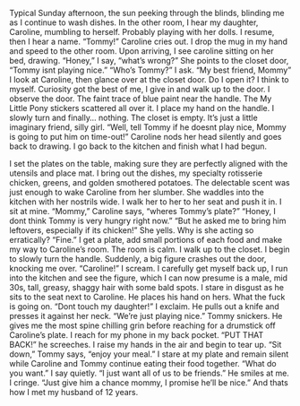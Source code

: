 

Typical Sunday afternoon, the sun peeking through the blinds, blinding me as I continue to wash dishes. In the other room, I hear my daughter, Caroline, mumbling to herself. Probably playing with her dolls. I resume, then I hear a name. “Tommy!” Caroline cries out. I drop the mug in my hand and speed to the other room. Upon arriving, I see caroline sitting on her bed, drawing. “Honey,” I say, “what’s wrong?” She points to the closet door, “Tommy isnt playing nice.” “Who’s Tommy?” I ask. “My best friend, Mommy” I look at Caroline, then glance over at the closet door. Do I open it? I think to myself. Curiosity got the best of me, I give in and walk up to the door. I observe the door. The faint trace of blue paint near the handle. The My Little Pony stickers scattered all over it. I place my hand on the handle. I slowly turn and finally… nothing. The closet is empty. It’s just a little imaginary friend, silly girl. “Well, tell Tommy if he doesnt play nice, Mommy is going to put him on time-out!” Caroline nods her head silently and goes back to drawing. I go back to the kitchen and finish what I had begun. 

I set the plates on the table, making sure they are perfectly aligned with the utensils and place mat. I bring out the dishes, my specialty rotisserie chicken, greens, and golden smothered potatoes. The delectable scent was just enough to wake Caroline from her slumber. She waddles into the kitchen with her nostrils wide. I walk her to her to her seat and push it in. I sit at mine. “Mommy,” Caroline says, “wheres Tommy’s plate?”
 “Honey, I dont think Tommy is very hungry right now.”
 “But he asked me to bring him leftovers, especially if its chicken!” She yells. Why is she acting so erratically? “Fine.” I get a plate, add small portions of each food and make my way to Caroline’s room. The room is calm. I walk up to the closet. I begin to slowly turn the handle. Suddenly, a big figure crashes out the door, knocking me over. “Caroline!” I scream. I carefully get myself back up, I run into the kitchen and see the figure, which I can now presume is a male, mid 30s, tall, greasy, shaggy hair with some bald spots. I stare in disgust as he sits to the seat next to Caroline. He places his hand on hers. What the fuck is going on. “Dont touch my daughter!” I exclaim. He pulls out a knife and presses it against her neck. “We’re just playing nice.” Tommy snickers. He gives me the most spine chilling grin before reaching for a drumstick off Caroline’s plate. I reach for my phone in my back pocket. “PUT THAT BACK!” he screeches. I raise my hands in the air and begin to tear up. “Sit down,” Tommy says, “enjoy your meal.” I stare at my plate and remain silent while Caroline and Tommy continue eating their food together. “What do you want.” I say quietly. “I just want all of us to be friends.” He smiles at me. I cringe. “Just give him a chance mommy, I promise he’ll be nice.” And thats how I met my husband of 12 years.